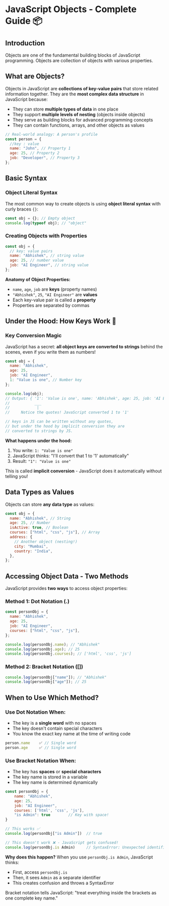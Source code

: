 # JavaScript Objects - Complete Guide 📦

## Introduction

Objects are one of the fundamental building blocks of JavaScript programming.
Objects are collection of objects with various properties.

## What are Objects?

Objects in JavaScript are **collections of key-value pairs** that store related information together. They are the **most complex data structure** in JavaScript because:

- They can store **multiple types of data** in one place
- They support **multiple levels of nesting** (objects inside objects)
- They serve as building blocks for advanced programming concepts
- They can contain functions, arrays, and other objects as values

```javascript
// Real-world analogy: A person's profile
const person = {
  //key : value
  name: "John", // Property 1
  age: 25, // Property 2
  job: "Developer", // Property 3
};
```

## Basic Syntax

### Object Literal Syntax

The most common way to create objects is using **object literal syntax** with curly braces `{}`:

```javascript
const obj = {}; // Empty object
console.log(typeof obj); // "object"
```

### Creating Objects with Properties

```javascript
const obj = {
  // key: value pairs
  name: "Abhishek", // string value
  age: 25, // number value
  job: "AI Engineer", // string value
};
```

**Anatomy of Object Properties:**

- `name`, `age`, `job` are **keys** (property names)
- `"Abhishek"`, `25`, `"AI Engineer"` are **values**
- Each key-value pair is called a **property**
- Properties are separated by commas

## Under the Hood: How Keys Work 🎩

### Key Conversion Magic

JavaScript has a secret: **all object keys are converted to strings** behind the scenes, even if you write them as numbers!

```javascript
const obj = {
  name: "Abhishek",
  age: 25,
  job: "AI Engineer",
  1: "Value is one", // Number key
};

console.log(obj);
// Output: { '1': 'Value is one', name: 'Abhishek', age: 25, job: 'AI Engineer' }
//           ___
//            |
//     Notice the quotes! JavaScript converted 1 to '1'

// keys in JS can be written without any quotes, 
// but under the hood by implicit conversion they are
// converted to strings by JS.

```

**What happens under the hood:**

1. You write: `1: "Value is one"`
2. JavaScript thinks: "I'll convert that 1 to '1' automatically"
3. Result: `"1": "Value is one"`

This is called **implicit conversion** - JavaScript does it automatically without telling you!

## Data Types as Values

Objects can store **any data type** as values:

```javascript
const obj = {
  name: "Abhishek", // String
  age: 25, // Number
  isActive: true, // Boolean
  courses: ["html", "css", "js"], // Array
  address: {
    // Another object (nesting!)
    city: "Mumbai",
    country: "India",
  },
};
```

## Accessing Object Data - Two Methods

JavaScript provides **two ways** to access object properties:

### Method 1: Dot Notation (.)

```javascript
const personObj = {
  name: "Abhishek",
  age: 25,
  job: "AI Engineer",
  courses: ["html", "css", "js"],
};

console.log(personObj.name); // "Abhishek"
console.log(personObj.age); // 25
console.log(personObj.courses); // ['html', 'css', 'js']
```

### Method 2: Bracket Notation ([])

```javascript
console.log(personObj["name"]); // "Abhishek"
console.log(personObj["age"]); // 25
```

## When to Use Which Method?

### Use Dot Notation When:

- The key is a **single word** with no spaces
- The key doesn't contain special characters
- You know the exact key name at the time of writing code

```javascript
person.name    ✅ // Single word
person.age     ✅ // Single word
```

### Use Bracket Notation When:

- The key has **spaces** or **special characters**
- The key name is stored in a variable
- The key name is determined dynamically

```javascript
const personObj = {
    name: "Abhishek",
    age: 25,
    job: "AI Engineer",
    courses: ['html', 'css', 'js'],
    "is Admin": true        // Key with space!
}

// This works ✅
console.log(personObj["is Admin"])  // true

// This doesn't work ❌ - JavaScript gets confused!
console.log(personObj.is Admin)     // SyntaxError: Unexpected identifier
```

**Why does this happen?**
When you use `personObj.is Admin`, JavaScript thinks:

- First, access `personObj.is`
- Then, it sees `Admin` as a separate identifier
- This creates confusion and throws a SyntaxError

Bracket notation tells JavaScript: "treat everything inside the brackets as one complete key name."
<!-- 
## Multiple Levels of Nesting

Objects can contain other objects, creating **nested structures**:

```javascript
const company = {
  name: "Tech Corp",
  employees: {
    developer: {
      name: "John",
      skills: ["JavaScript", "React"],
      address: {
        street: "123 Main St",
        city: "New York",
      },
    },
  },
};

// Accessing nested data
console.log(company.employees.developer.name); // "John"
console.log(company.employees.developer.address.city); // "New York"
```

## Object Properties Overview

**Key Facts:**

- **Keys**: Always converted to strings (implicit conversion)
- **Values**: Can be any data type (string, number, boolean, array, object, function)
- **Properties**: Key-value pairs that store the object's data
- **Nesting**: Objects can contain other objects at multiple levels

## Common Use Cases

```javascript
// User profile
const user = {
  id: 1,
  username: "john_doe",
  "first name": "John", // Space in key
  "last name": "Doe", // Space in key
  preferences: {
    theme: "dark",
    notifications: true,
  },
};

// Accessing data
console.log(user.username); // "john_doe" (dot notation)
console.log(user["first name"]); // "John" (bracket notation)
console.log(user.preferences.theme); // "dark" (nested access)
```

## Key Takeaways

1. **Objects are the most complex data structure** in JavaScript with unlimited nesting capabilities
2. **Objects store related data** using key-value pairs called properties
3. **All keys become strings under the hood** through JavaScript's automatic implicit conversion
4. **Values can be any data type** including other objects and arrays
5. **Two access methods**: dot notation (.) for simple keys, bracket notation ([]) for complex keys
6. **Use bracket notation** when keys have spaces, special characters, or are stored in variables
7. **Use dot notation** for clean, readable code with simple property names
8. **JavaScript works behind the scenes** to convert and organize your data automatically
9. **Objects enable complex data structures** through multiple levels of nesting
10. **Understanding objects is crucial** as they form the foundation of advanced JavaScript concepts

Objects are everywhere in JavaScript - from simple data storage to complex applications. Master them, and you'll have a solid foundation for advanced programming! 🚀 -->

